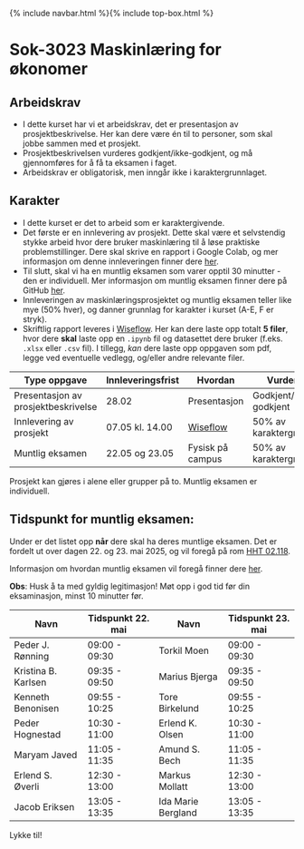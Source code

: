 {% include navbar.html %}{% include top-box.html %}
# Sok-3023 Maskinlæring for økonomer   

## Arbeidskrav
- I dette kurset har vi et arbeidskrav, det er presentasjon av prosjektbeskrivelse. Her kan dere være én til to personer, som skal jobbe sammen med et prosjekt.
- Prosjektbeskrivelsen vurderes godkjent/ikke-godkjent, og må gjennomføres for å få ta eksamen i faget.
- Arbeidskrav er obligatorisk, men inngår ikke i karaktergrunnlaget.

## Karakter
- I dette kurset er det to arbeid som er karaktergivende.
- Det første er en innlevering av prosjekt. Dette skal være et selvstendig stykke arbeid hvor dere bruker maskinlæring til å løse praktiske problemstillinger. Dere skal skrive en rapport i Google Colab, og mer informasjon om denne innleveringen finner dere [her](https://uit-sok-3023-v25.github.io/prosjekt.html).
- Til slutt, skal vi ha en muntlig eksamen som varer opptil 30 minutter - den er individuell.  Mer informasjon om muntlig eksamen finner dere på GitHub [her](https://github.com/uit-sok-3023-v25/uit-sok-3023-v25.github.io/tree/main/oral_exam).
- Innleveringen av maskinlæringsprosjektet og muntlig eksamen teller like mye (50% hver), og danner grunnlag for karakter i kurset (A-E, F er stryk).
- Skriftlig rapport leveres i [Wiseflow](https://europe.wiseflow.net/participant/). Her kan dere laste opp totalt **5 filer**, hvor dere **skal** laste opp en `.ipynb` fil og datasettet dere bruker (f.eks. `.xlsx` eller `.csv` fil). I tillegg, *kan* dere laste opp oppgaven som pdf, legge ved eventuelle vedlegg, og/eller andre relevante filer.


| Type oppgave   | Innleveringsfrist | Hvordan |Vurdering |
|------------------------------------|-------------------|-----------|-----------|
|Presentasjon av prosjektbeskrivelse  |  28.02  | Presentasjon   |Godkjent/Ikke-godkjent|
|Innlevering av prosjekt| 07.05 kl. 14.00    | [Wiseflow](https://europe.wiseflow.net/participant/)    |50% av karaktergrunnlag|
|Muntlig eksamen| 22.05 og 23.05     | Fysisk på campus    |50% av karaktergrunnlag|

Prosjekt kan gjøres i alene eller grupper på to. Muntlig eksamen er individuell.

## Tidspunkt for muntlig eksamen:
Under er det listet opp **når** dere skal ha deres muntlige eksamen. Det er fordelt ut over dagen 22. og 23. mai 2025, og vil foregå på rom [HHT 02.118](https://use.mazemap.com/#v=1&campusid=5&zlevel=1&center=18.969189,69.675678&zoom=18&sharepoitype=poi&sharepoi=270739).

Informasjon om hvordan muntlig eksamen vil foregå finner dere [her](https://github.com/uit-sok-3023-v25/uit-sok-3023-v25.github.io/blob/main/Muntlig_eksamen_SOK_3023.pdf).

**Obs**: Husk å ta med gyldig legitimasjon! Møt opp i god tid før din eksaminasjon, minst 10 minutter før.

| Navn      | Tidspunkt 22. mai | Navn            | Tidspunkt 23. mai | 
|-----------|-------------------|-----------------|-----------|
|Peder J. Rønning|09:00 - 09:30|Torkil Moen|09:00 - 09:30|
|Kristina B. Karlsen|09:35 - 09:50|Marius Bjerga|09:35 - 09:50|
|Kenneth Benonisen|09:55 - 10:25|Tore Birkelund|09:55 - 10:25|
|Peder Hognestad|10:30 - 11:00|Erlend K. Olsen|10:30 - 11:00|
|Maryam Javed|11:05 - 11:35|Amund S. Bech|11:05 - 11:35|
|Erlend S. Øverli|12:30 - 13:00|Markus Mollatt|12:30 - 13:00|
|Jacob Eriksen|13:05 - 13:35|Ida Marie Bergland|13:05 - 13:35|

Lykke til!
